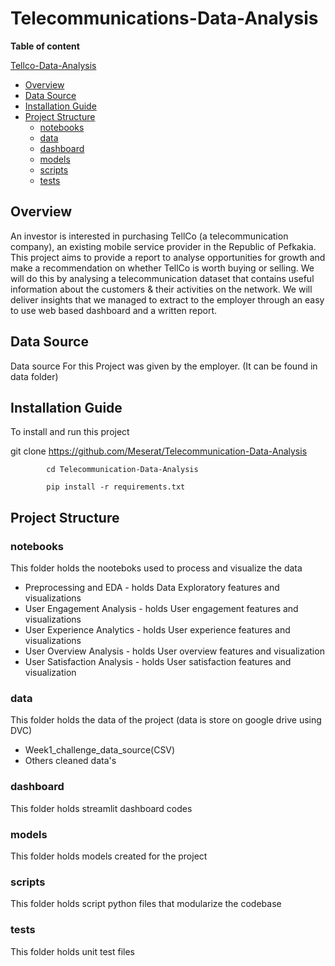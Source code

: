 # Telecommunications-Data-Analysis

**Table of content**

[Tellco-Data-Analysis](#Tellco-Data-Analysis)

- [Overview](#overview)
- [Data Source](#data-source)
- [Installation Guide](#installation-guide)
- [Project Structure](#project-structure)
  - [notebooks](#notebooks)
  - [data](#data)
  - [dashboard](#dashboard)
  - [models](#models)
  - [scripts](#scripts)
  - [tests](#tests)

## Overview

<p>
An investor is interested in purchasing TellCo (a telecommunication company), an existing mobile service provider in the Republic of Pefkakia. 
This project aims to provide a report to analyse opportunities for growth and make a recommendation on whether TellCo is worth buying or selling.  We will do this by analysing a telecommunication dataset that contains useful information about the customers & their activities on the network. We will deliver insights that we managed to extract to the employer through an easy to use web based dashboard and a written report. 
</p>

## Data Source

<p>
Data source For this Project was given by the employer. (It can be found in data folder)  
</p>

## Installation Guide

To install and run this project

git clone https://github.com/Meserat/Telecommunication-Data-Analysis

            cd Telecommunication-Data-Analysis

            pip install -r requirements.txt

## Project Structure

### notebooks

This folder holds the nooteboks used to process and visualize the data

- Preprocessing and EDA - holds Data Exploratory features and visualizations
- User Engagement Analysis - holds User engagement features and visualizations
- User Experience Analytics - holds User experience features and visualizations
- User Overview Analysis - holds User overview features and visualization
- User Satisfaction Analysis - holds User satisfaction features and visualization

### data

This folder holds the data of the project (data is store on google drive using DVC)

- Week1_challenge_data_source(CSV)
- Others cleaned data's

### dashboard

This folder holds streamlit dashboard codes

### models

This folder holds models created for the project

### scripts

This folder holds script python files that modularize the codebase

### tests

This folder holds unit test files
